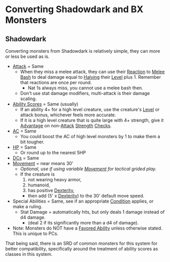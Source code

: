 # Converting Shadowdark and BX Monsters

## Shadowdark

Converting monsters from Shadowdark is relatively simple, they can more or less be used as is.

- [Attack](../../Game%20Procedures/Attack.md) = Same
	- When they miss a melee attack, they can use their [Reaction](../../Game%20Procedures/Reaction.md) to [Melee Bash](../../Game%20Procedures/Reaction.md#Melee%20Bash) to deal damage equal to [Halving](../../Foreword/Rule%20for%20rules.md#Halving) their [Level](../../Player%20Characters/Derived%20Statistics/Level.md) plus 1. Remember that reactions are once per round.
		- Nat 1s always miss, you cannot use a melee bash then.
	- Don't use stat damage modifiers, multi-attack is their damage scaling.
- [Ability Scores](../../Player%20Characters/Chosen%20Statistics/Ability%20Scores.md) = Same (usually)
	- If an ability 4+ for a high level creature, use the creature's [Level](../../Player%20Characters/Derived%20Statistics/Level.md) or attack bonus, whichever feels more accurate.
	- If it is a high level creature that is quite large with 4+ strength, give it [Advantage](../../Game%20Procedures/Dice%20Rolls/Advantage.md) on non-[Attack](../../Game%20Procedures/Attack.md) [Strength](../../Player%20Characters/Chosen%20Statistics/Strength.md) [Checks](../../Game%20Procedures/Check.md).
- [AC](../../Player%20Characters/Derived%20Statistics/Armor%20Class.md) = Same
	- You could boost the AC of high level monsters by 1 to make them a bit tougher.
- [HP](../../Player%20Characters/Derived%20Statistics/Health%20Points.md) = Same
	- Or round up to the nearest 5HP
- [DCs](../../Game%20Procedures/DC.md) = Same
- [Movement](../../Game%20Procedures/Movement.md) = near means 30'
	- *Optional, use if using variable [Movement](../../Game%20Procedures/Movement.md) for tactical grided play.*
	- If the creature is
		1. not wearing heavy armor,
		2. humanoid,
		3. has positive [Dexterity](../../Player%20Characters/Chosen%20Statistics/Dexterity.md),
		- then add (5' x [Dexterity](../../Player%20Characters/Chosen%20Statistics/Dexterity.md)) to the 30' default move speed.
- Special Abilities = Same, see if an appropriate [Condition](../../Conditions/!Conditions.md) applies, or make a ruling.
	- Stat Damage = automatically hits, but only deals 1 damage instead of d4 damage.
		- (deal 2 if its significantly more than a d4 of damage).
- Note: Monsters do NOT have a [Favored Ability](../../Player%20Characters/Favored%20Ability.md) unless otherwise stated. This is unique to PCs.

That being said, there is an SRD of common monsters for this system for better compatibility, specifically around the treatment of ability scores as classes in this system.
